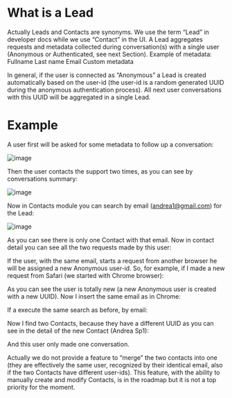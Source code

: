# What is a Lead

Actually Leads and Contacts are synonyms. We use the term “Lead” in developer docs while we use “Contact” in the UI.
A Lead aggregates requests and metadata collected during conversation(s) with a single user (Anonymous or Authenticated, see next Section).
Example of metadata:
Fullname
Last name
Email
Custom metadata

In general, if the user is connected as “Anonymous” a Lead is created automatically based on the user-id (the user-id is a random generated UUID during the anonymous authentication process). All next user conversations with this UUID will be aggregated in a single Lead.

# Example

A user first will be asked for some metadata to follow up a conversation:

![image](https://user-images.githubusercontent.com/9378770/79008740-561b6680-7b5e-11ea-8d0e-3e51ac69bc08.png)

Then the user contacts the support two times, as you can see by conversations summary:

![image](https://user-images.githubusercontent.com/9378770/79008779-66cbdc80-7b5e-11ea-91c5-475c5950fdf4.png)

Now in Contacts module you can search by email (andrea1@gmail.com) for the Lead:

![image](https://user-images.githubusercontent.com/9378770/79008872-95e24e00-7b5e-11ea-8af8-3331ee479377.png)

As you can see there is only one Contact with that email. Now in contact detail you can see all the two requests made by this user:


If the user, with the same email, starts a request from another browser he will be assigned a new Anonymous user-id.
So, for example, if I made a new request from Safari (we started with Chrome browser):


As you can see the user is totally new (a new Anonymous user is created with a new UUID).
Now I insert the same email as in Chrome:



If a execute the same search as before, by email:



Now I find two Contacts, because they have a different UUID as you can see in the detail of the new Contact (Andrea Sp1):




And this user only made one conversation.

Actually we do not provide a feature to “merge” the two contacts into one (they are effectively the same user, recognized by their identical email, also if the two Contacts have different user-ids). This feature, with the ability to manually create and modify Contacts, is in the roadmap but it is not a top priority for the moment.
